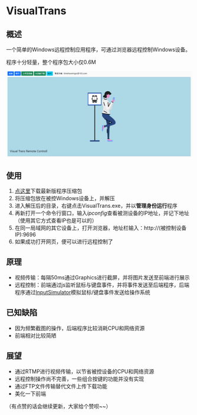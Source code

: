 # VisualTrans﻿

## 概述

一个简单的Windows远程控制应用程序，可通过浏览器远程控制Windows设备。

程序十分轻量，整个程序包大小仅0.6M

![](./screenshot.png)



## 使用

1. [点这里](https://github.com/timehaswings/VisualTrans/releases)下载最新版程序压缩包
2. 将压缩包放在被控Windows设备上，并解压
3. 进入解压后的目录，右键点击VisualTrans.exe，并以**管理身份运行**程序
4. 再新打开一个命令行窗口，输入*ipconfig*查看被测设备的IP地址，并记下地址（使用其它方式查看IP也是可以的）
5. 在同一局域网的其它设备上，打开浏览器，地址栏输入：http://(被控制设备IP):9696
6. 如果成功打开网页，便可以进行远程控制了



## 原理

- 视频传输：每隔50ms通过Graphics进行截屏，并将图片发送至前端进行展示
- 远程控制：前端通过js监听鼠标与键盘事件，并将事件发送至后端程序，后端程序通过[InputSimulator](https://github.com/michaelnoonan/inputsimulator)模拟鼠标/键盘事件发送给操作系统



## 已知缺陷

- 因为频繁截图的操作，后端程序比较消耗CPU和网络资源
- 前端相对比较简陋



## 展望

- 通过RTMP进行视频传输，以节省被控设备的CPU和网络资源
- 远程控制操作尚不完善，一些组合按键的功能并没有实现
- 通过FTP文件传输替代文件上传下载功能
- 美化一下前端

（有点赞的话会继续更新，大家给个赞呗~~）